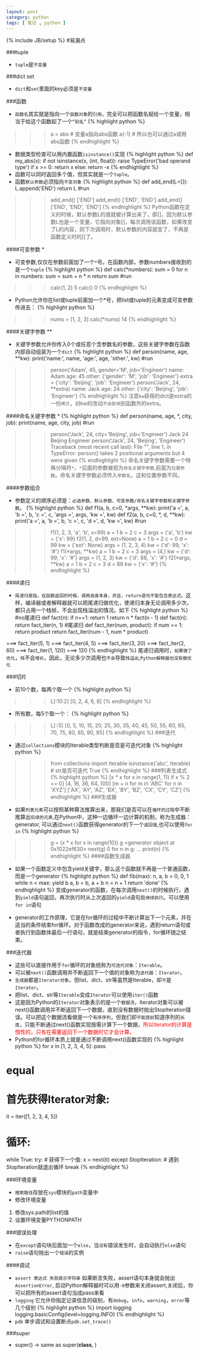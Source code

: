 ```yaml
---
layout: post 
category: python
tags: [ 笔记 , python ]
---
```

{% include JB/setup %}
#易漏点

###tuple
* `tuple`是`不变量`

###dict set
* `dict`和`set`里面的key必须是`不变量`

###函数
* `函数名`其实就是指向一个`函数对象`的`引用`，完全可以把函数名赋给一个变量，相当于给这个函数起了一个`“别名”`
{% highlight python %}
>>> a = abs # 变量a指向abs函数
>>> a(-1) # 所以也可以通过a调用abs函数
{% endhighlight %}
* 数据类型检查可以用内置函数`isinstance()`实现
{% highlight python %}
def my_abs(x):
    if not isinstance(x, (int, float)):
        raise TypeError('bad operand type')
    if x >= 0:
        return x
    else:
        return -x
{% endhighlight %}
* 函数可以同时返回多个值，但其实就是一个`tuple`。
* 函数`默认参数`必须指向`不变对象`
{% highlight python %}
def add_end(L=[]):
    L.append('END')
    return L
#run
>>> add_end()
['END']
>>> add_end()
['END', 'END']
>>> add_end()
['END', 'END', 'END']
{% endhighlight %}
Python函数在定义的时候，默认参数L的值就被计算出来了，即[]，因为默认参数L也是一个变量，它指向对象[]，每次调用该函数，如果改变了L的内容，则下次调用时，默认参数的内容就变了，不再是函数定义时的[]了。

####可变参数 *
* 可变参数,仅仅在参数前面加了一个`*`号。在函数内部，参数numbers接收到的是一个`tuple`
{% highlight python %}
def calc(*numbers):
    sum = 0
    for n in numbers:
        sum = sum + n * n
    return sum
#run
>>> calc(1, 2)
5
>>> calc()
0
{% endhighlight %}
* Python允许你在list或tuple前面加一个*号，把list或tuple的元素变成可变参数传进去：
{% highlight python %}
>>> nums = [1, 2, 3]
>>> calc(*nums)
14
{% endhighlight %}

####关键字参数 ** 
* 关键字参数允许你传入0个或任意个含参数名的参数，这些关键字参数在函数内部自动组装为一个`dict`
{% highlight python %}
def person(name, age, **kw):
    print('name:', name, 'age:', age, 'other:', kw)
#run
>>> person('Adam', 45, gender='M', job='Engineer')
name: Adam age: 45 other: {'gender': 'M', 'job': 'Engineer'}
>>> extra = {'city': 'Beijing', 'job': 'Engineer'}
>>> person('Jack', 24, **extra)
name: Jack age: 24 other: {'city': 'Beijing', 'job': 'Engineer'}
{% endhighlight %}
注意`kw`获得的dict是extra的一份`拷贝`，对kw的改动`不会影响`到函数外的extra。

####命名关键字参数 *
{% highlight python %}
def person(name, age, *, city, job):
    print(name, age, city, job)
#run
>>> person('Jack', 24, city='Beijing', job='Engineer')
Jack 24 Beijing Engineer
>>> person('Jack', 24, 'Beijing', 'Engineer')
Traceback (most recent call last):
  File "<stdin>", line 1, in <module>
TypeError: person() takes 2 positional arguments but 4 were given
{% endhighlight %}
命名关键字参数需要一个特殊分隔符`*`，`*`后面的参数被视为`命名关键字参数`,前面为`位置参数`。命名关键字参数必须传入`参数名`，这和位置参数不同。

####参数组合
* 参数定义的顺序必须是：`必选参数、默认参数、可变参数/命名关键字参数和关键字参数`。 
{% highlight python %}
def f1(a, b, c=0, *args, **kw):
    print('a =', a, 'b =', b, 'c =', c, 'args =', args, 'kw =', kw)
def f2(a, b, c=0, *, d, **kw):
    print('a =', a, 'b =', b, 'c =', c, 'd =', d, 'kw =', kw)
#run
>>> f1(1, 2, 3, 'a', 'b', x=99)
a = 1 b = 2 c = 3 args = ('a', 'b') kw = {'x': 99}
>>> f2(1, 2, d=99, ext=None)
a = 1 b = 2 c = 0 d = 99 kw = {'ext': None}
>>> args = (1, 2, 3, 4)
>>> kw = {'d': 99, 'x': '#'}
>>> f1(*args, **kw)
a = 1 b = 2 c = 3 args = (4,) kw = {'d': 99, 'x': '#'}
>>> args = (1, 2, 3)
>>> kw = {'d': 88, 'x': '#'}
>>> f2(*args, **kw)
a = 1 b = 2 c = 3 d = 88 kw = {'x': '#'}
{% endhighlight %}

####递归
* `尾递归是指，在函数返回的时候，调用自身本身，并且，return语句不能包含表达式。`这样，编译器或者解释器就可以把尾递归做优化，使递归本身无论调用多少次，都只占用一个栈帧，不会出现栈溢出的情况。如下
{% highlight python %}
#no尾递归
def fact(n):
    if n==1:
        return 1
    return n * fact(n - 1)
def fact(n):
    return fact_iter(n, 1)
#尾递归
def fact_iter(num, product):
    if num == 1:
        return product
    return fact_iter(num - 1, num * product)
    
===> fact_iter(5, 1)
===> fact_iter(4, 5)
===> fact_iter(3, 20)
===> fact_iter(2, 60)
===> fact_iter(1, 120)
===> 120
{% endhighlight %}
尾递归调用时，`如果做了优化`，`栈`不会`增长`，因此，无论多少次调用也`不会`导致`栈溢出`,`Python解释器也没有做优化`

###切片
* 前10个数，每两个取一个
{% highlight python %}
>>> L[:10:2]
[0, 2, 4, 6, 8]
{% endhighlight %}
* 所有数，每5个取一个：
{% highlight python %}
>>> L[::5]
[0, 5, 10, 15, 20, 25, 30, 35, 40, 45, 50, 55, 60, 65, 70, 75, 80, 85, 90, 95]
{% endhighlight %}
###迭代
* 通过`collections`模块的Iterable类型判断是否是可迭代对象
{% highlight python %}
>>> from collections import Iterable
>>> isinstance('abc', Iterable) # str是否可迭代
True
{% endhighlight %}
###列表生成式
{% highlight python %}
>>> [x * x for x in range(1, 11) if x % 2 == 0]
[4, 16, 36, 64, 100]
>>> [m + n for m in 'ABC' for n in 'XYZ']
['AX', 'AY', 'AZ', 'BX', 'BY', 'BZ', 'CX', 'CY', 'CZ']
{% endhighlight %}
###生成器
* 如果`列表元素`可以按照某种算法推算出来，那我们是否可以在`循环的过程`中不断推算出`后续的元素`,在Python中，这种一边循环一边计算的机制，称为生成器：generator, 可以通过`next()`函数获得generator的下一个`返回值`,也可以使用`for in`
{% highlight python %}
>>> g = (x * x for x in range(10))
>>> g
<generator object <genexpr> at 0x1022ef630>
>>> next(g)
0
>>> for n in g:
...     print(n)
{% endhighlight %}
####函数生成器
* 如果一个函数定义中包含yield关键字，那么这个函数就不再是一个普通函数，而是一个generator
{% highlight python %}
def fib(max):
    n, a, b = 0, 0, 1
    while n < max:
        yield b
        a, b = b, a + b
        n = n + 1
    return 'done'
{% endhighlight %}
变成generator的函数，在每次调用`next()`的时候执行，遇到`yield`语句返回，再次执行时从上次返回的`yield`语句处`继续执行`。可以使用`for in`语句

* generator的工作原理，它是在for循环的过程中不断计算出下一个元素，并在适当的条件结束for循环。对于函数改成的generator来说，遇到return语句或者执行到函数体最后一行语句，就是结束generator的指令，for循环随之结束。

###迭代器
* 这些可以直接作用于`for`循环的对象统称为`可迭代对象`：`Iterable`。
* 可以被`next()`函数调用并不断返回下一个值的对象称为`迭代器`：`Iterator`。
* `生成器`都是`Iterator对象`，但list、dict、str等虽然是Iterable，却`不`是`Iterator`。
* 把list、dict、str等`Iterable`变成`Iterator`可以使用`iter()`函数
* 这是因为Python的`Iterator`对象表示的是一个`数据流`，Iterator对象可以被next()函数调用并不断返回下一个数据，直到没有数据时抛出StopIteration错误。可以把这个数据流看做是一个`有序序列`，但我们却`不能提前`知道序列的`长度`，只能不断通过next()函数实现按需计算下一个数据，<font color="red">所以Iterator的计算是惰性的，只有在需要返回下一个数据时它才会计算。</font>
* Python的for循环本质上就是通过不断调用next()函数实现的
{% highlight python %}
for x in [1, 2, 3, 4, 5]:
    pass
# equal
# 首先获得Iterator对象:
it = iter([1, 2, 3, 4, 5])
# 循环:
while True:
    try:
        # 获得下一个值:
        x = next(it)
    except StopIteration:
        # 遇到StopIteration就退出循环
        break
{% endhighlight %}

###环境变量
* `搜索路径`存放在`sys`模块的`path`变量中
* 修改环境变量
1. 修改sys.path的list的值
2. 设置环境变量PYTHONPATH

###错误处理
* 在`except`语句块后面加一个`else`，当`没有`错误发生时，会自动执行`else`语句
* `raise`语句抛出一个`错误`的实例

####调试
* `assert 表达式 失败提示字符串` 如果断言失败，assert语句本身就会抛出`AssertionError`, 启动Python解释器时可以用`-O`参数来关闭assert,关闭后，你可以把所有的assert语句当成pass来看
* `logging` 它允许你指定记录信息的级别，有`debug`，`info`，`warning`，`error`等几个级别
{% highlight python %}
import logging
logging.basicConfig(level=logging.INFO)
{% endhighlight %}
* `pdb` 单步调试和设置断点`pdb.set_trace()`


###super 
* super() -> same as super(__class__, <first argument>)